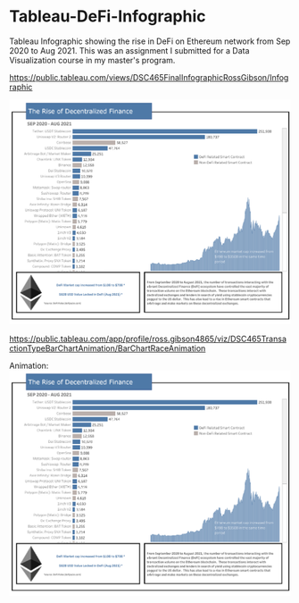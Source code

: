 # Tableau-DeFi-Infographic
Tableau Infographic showing the rise in DeFi on Ethereum network from Sep 2020 to Aug 2021.  This was an assignment I submitted for a Data Visualization course in my master's program.

https://public.tableau.com/views/DSC465FinalInfographicRossGibson/Infographic

[<img src="Infographic.png">](https://public.tableau.com/views/DSC465FinalInfographicRossGibson/Infographic)

https://public.tableau.com/app/profile/ross.gibson4865/viz/DSC465TransactionTypeBarChartAnimation/BarChartRaceAnimation

Animation:
[<img src="Infographic.png">](https://public.tableau.com/app/profile/ross.gibson4865/viz/DSC465TransactionTypeBarChartAnimation/BarChartRaceAnimation)
